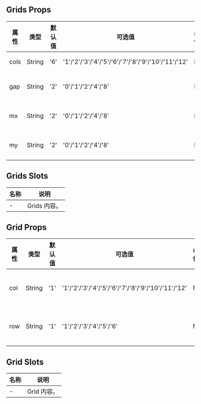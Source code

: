 ## Grids Props

| 属性 | 类型   | 默认值 | 可选值                                             | 必传 | 说明         |
| ---- | ------ | ------ | -------------------------------------------------- | ---- | ------------ |
| cols | String | '6'    | '1'/'2'/'3'/'4'/'5'/'6'/'7'/'8'/'9'/'10'/'11'/'12' | N    | 列数。       |
| gap  | String | '2'    | '0'/'1'/'2'/'4'/'8'                                | N    | 单元格间距。 |
| mx   | String | '2'    | '0'/'1'/'2'/'4'/'8'                                | N    | 左右外边距。 |
| my   | String | '2'    | '0'/'1'/'2'/'4'/'8'                                | N    | 上下外边距。 |

## Grids Slots

| 名称 | 说明         |
| ---- | ------------ |
| -    | Grids 内容。 |

## Grid Props

| 属性 | 类型   | 默认值 | 可选值                                             | 必传 | 说明             |
| ---- | ------ | ------ | -------------------------------------------------- | ---- | ---------------- |
| col  | String | '1'    | '1'/'2'/'3'/'4'/'5'/'6'/'7'/'8'/'9'/'10'/'11'/'12' | N    | 单元格所占列数。 |
| row  | String | '1'    | '1'/'2'/'3'/'4'/'5'/'6'                            | N    | 单元格所占行数。 |

## Grid Slots

| 名称 | 说明        |
| ---- | ----------- |
| -    | Grid 内容。 |
